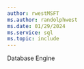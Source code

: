 ```yaml
---
author: rwestMSFT
ms.author: randolphwest
ms.date: 01/29/2024
ms.service: sql
ms.topic: include
---
```

 Database Engine 
